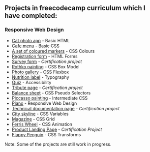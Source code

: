 ## Projects in freecodecamp curriculum which I have completed:

### Responsive Web Design

- [Cat photo app](https://github.com/cookieflakes2/cf2_fcc/tree/master/responsive_web_design/catPhotoApp) - Basic HTML
- [Cafe menu](https://github.com/cookieflakes2/cf2_fcc/tree/master/responsive_web_design/cafeMenu) - Basic CSS
- [A set of coloured markers](https://github.com/cookieflakes2/cf2_fcc/tree/master/responsive_web_design/colorMarkers) - CSS Colours
- [Registration form](https://github.com/cookieflakes2/cf2_fcc/tree/master/responsive_web_design/registrationForm) - HTML Forms
- [Survey form](https://github.com/cookieflakes2/cf2_fcc/tree/master/responsive_web_design/surveyForm) - *Certification project*
- [Rothko painting](https://github.com/cookieflakes2/cf2_fcc/tree/master/responsive_web_design/rothkoPainting) - CSS Box Model
- [Photo gallery](https://github.com/cookieflakes2/cf2_fcc/tree/master/responsive_web_design/photoGallery) - CSS Flexbox
- [Nutrition label](https://github.com/cookieflakes2/cf2_fcc/tree/master/responsive_web_design/nutritionLabel) - Typography
- [Quiz](https://github.com/cookieflakes2/cf2_fcc/tree/master/responsive_web_design/Quiz) - Accessibility
- [Tribute page](https://github.com/cookieflakes2/cf2_fcc/tree/master/responsive_web_design/tributePage) - *Certification project*
- [Balance sheet](https://github.com/cookieflakes2/cf2_fcc/tree/master/responsive_web_design/balanceSheet) - CSS Pseudo Selectors
- [Piccasso painting](https://github.com/cookieflakes2/cf2_fcc/tree/master/responsive_web_design/picassoPainting) - Intermediate CSS
- [Piano](https://github.com/cookieflakes2/cf2_fcc/tree/master/responsive_web_design/piano) - Responsive Web Design
- [Technical documentation page](https://github.com/cookieflakes2/cf2_fcc/tree/master/responsive_web_design/technicalDocumentation) - *Certification project*
- [City skyline](https://github.com/cookieflakes2/cf2_fcc/tree/master/responsive_web_design/citySkyline) - CSS Variables
- [Magazine](https://github.com/cookieflakes2/cf2_fcc/tree/master/responsive_web_design/magazine) - CSS Grid
- [Ferris Wheel](https://github.com/cookieflakes2/cf2_fcc/tree/master/responsive_web_design/ferrisWheel) - CSS Animation
- [Product Landing Page](https://github.com/cookieflakes2/cf2_fcc/tree/master/responsive_web_design/productLandingPage) - *Certification Project*
- [Flappy Penguin](https://github.com/cookieflakes2/cf2_fcc/tree/master/responsive_web_design/flappyPenguin) - CSS Transforms

Note: Some of the projects are still work in progress.
